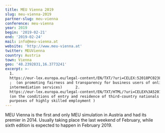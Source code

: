 ```yaml
---
title: MEU Vienna 2019
slug: meu-vienna-2019
partner-slug: meu-vienna
conference: meu-vienna
year: 2019
begin: '2019-02-21'
end: '2019-02-24'
mail: info@meu-vienna.at
website: 'http://www.meu-vienna.at'
twitter: MEUVienna
country: Austria
town: Vienna
geo: '48.2392831,16.3773241'
excerpt: >-
  1.
  https://eur-lex.europa.eu/legal-content/EN/TXT/?uri=CELEX:52018PC0238&fbclid=IwAR1ppqcVRq9JlsFbTzWmelkakxJKKRe2iIaE2tXnZpMNZQF6jFnGj4T_xmo
  ;  (on promoting fairness and transparency for business users of online
  intermediation services)      2.
  https://eur-lex.europa.eu/legal-content/EN/TXT/HTML/?uri=CELEX%3A52016PC0378&from=EN&fbclid=IwAR2YtXryJ7PW_yaZfPh40XABWyUPJ693yKKTPjflkd6bKrS5N47ux_gtT1k
  (on the conditions of entry and residence of third-country nationals for the
  purposes of highly skilled employment )
---
```

MEU Vienna is the first and only MEU simulation in Austria and had its premier in 2014. Usually taking place the last weekend of February, while sixth edition is expected to happen in February 2019.
